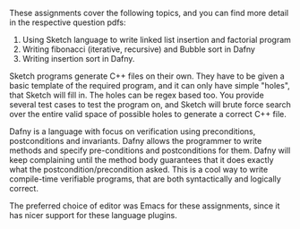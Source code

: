 These assignments cover the following topics, and you can find more detail in the respective question pdfs:

1. Using Sketch language to write linked list insertion and factorial program
2. Writing fibonacci (iterative, recursive) and Bubble sort in Dafny
3. Writing insertion sort in Dafny.

Sketch programs generate C++ files on their own. They have to be given a basic template of the required program, and it can only have simple "holes", that Sketch will fill in. The holes can be regex based too. You provide several test cases to test the program on, and Sketch will brute force search over the entire valid space of possible holes to generate a correct C++ file.

Dafny is a language with focus on verification using preconditions, postconditions and invariants. Dafny allows the programmer to write methods and specify pre-conditions and postconditions for them. Dafny will keep complaining until the method body guarantees that it does exactly what the postcondition/precondition asked. This is a cool way to write compile-time verifiable programs, that are both syntactically and logically correct.

The preferred choice of editor was Emacs for these assignments, since it has nicer support for these language plugins.
